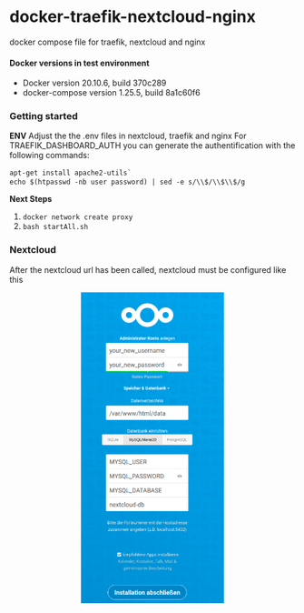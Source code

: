 # docker-traefik-nextcloud-nginx
docker compose file for traefik, nextcloud and nginx

#### Docker versions in test environment

- Docker version 20.10.6, build 370c289
- docker-compose version 1.25.5, build 8a1c60f6

### Getting started

**ENV**
Adjust the the .env files in nextcloud, traefik and  nginx
For TRAEFIK_DASHBOARD_AUTH you can generate the authentification with the following commands: 
```
apt-get install apache2-utils`
echo $(htpasswd -nb user password) | sed -e s/\\$/\\$\\$/g
```
**Next Steps**
1. ```docker network create proxy```
2. ```bash startAll.sh``` 

### Nextcloud
After the nextcloud url has been called, nextcloud must be configured like this
<p align="center">
    <img src="/nextcloud.png" width="50%">
    <br/><br/>
</p>
